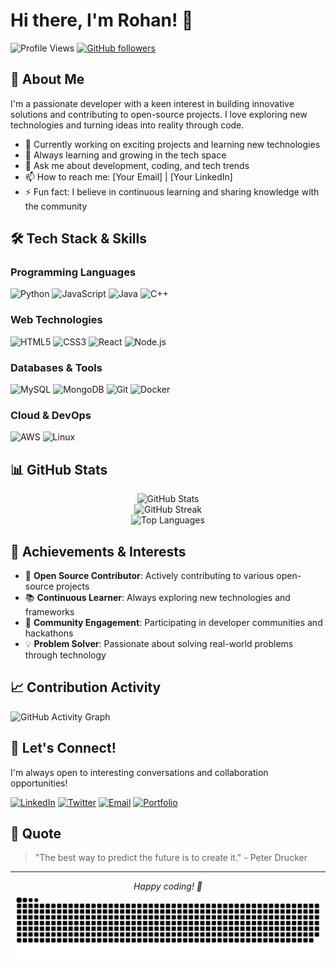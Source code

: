 # Hi there, I'm Rohan! 👋

![Profile Views](https://komarev.com/ghpvc/?username=Rohan1188&color=blueviolet&style=flat-square)
[![GitHub followers](https://img.shields.io/github/followers/Rohan1188?label=Follow&style=social)](https://github.com/Rohan1188)

## 🚀 About Me

I'm a passionate developer with a keen interest in building innovative solutions and contributing to open-source projects. I love exploring new technologies and turning ideas into reality through code.

- 🔭 Currently working on exciting projects and learning new technologies
- 🌱 Always learning and growing in the tech space
- 💬 Ask me about development, coding, and tech trends
- 📫 How to reach me: [Your Email] | [Your LinkedIn]
- ⚡ Fun fact: I believe in continuous learning and sharing knowledge with the community

## 🛠️ Tech Stack & Skills

### Programming Languages
![Python](https://img.shields.io/badge/-Python-3776AB?style=flat-square&logo=python&logoColor=white)
![JavaScript](https://img.shields.io/badge/-JavaScript-F7DF1E?style=flat-square&logo=javascript&logoColor=black)
![Java](https://img.shields.io/badge/-Java-007396?style=flat-square&logo=java&logoColor=white)
![C++](https://img.shields.io/badge/-C++-00599C?style=flat-square&logo=cplusplus&logoColor=white)

### Web Technologies
![HTML5](https://img.shields.io/badge/-HTML5-E34F26?style=flat-square&logo=html5&logoColor=white)
![CSS3](https://img.shields.io/badge/-CSS3-1572B6?style=flat-square&logo=css3&logoColor=white)
![React](https://img.shields.io/badge/-React-61DAFB?style=flat-square&logo=react&logoColor=black)
![Node.js](https://img.shields.io/badge/-Node.js-339933?style=flat-square&logo=nodedotjs&logoColor=white)

### Databases & Tools
![MySQL](https://img.shields.io/badge/-MySQL-4479A1?style=flat-square&logo=mysql&logoColor=white)
![MongoDB](https://img.shields.io/badge/-MongoDB-47A248?style=flat-square&logo=mongodb&logoColor=white)
![Git](https://img.shields.io/badge/-Git-F05032?style=flat-square&logo=git&logoColor=white)
![Docker](https://img.shields.io/badge/-Docker-2496ED?style=flat-square&logo=docker&logoColor=white)

### Cloud & DevOps
![AWS](https://img.shields.io/badge/-AWS-232F3E?style=flat-square&logo=amazonaws&logoColor=white)
![Linux](https://img.shields.io/badge/-Linux-FCC624?style=flat-square&logo=linux&logoColor=black)

## 📊 GitHub Stats

<div align="center">
  <img src="https://github-readme-stats.vercel.app/api?username=Rohan1188&theme=radical&hide_border=false&include_all_commits=true&count_private=true" alt="GitHub Stats" />
</div>

<div align="center">
  <img src="https://github-readme-streak-stats.herokuapp.com/?user=Rohan1188&theme=radical&hide_border=false" alt="GitHub Streak" />
</div>

<div align="center">
  <img src="https://github-readme-stats.vercel.app/api/top-langs/?username=Rohan1188&theme=radical&hide_border=false&include_all_commits=true&count_private=true&layout=compact" alt="Top Languages" />
</div>


## 🎯 Achievements & Interests

- 🏅 **Open Source Contributor**: Actively contributing to various open-source projects
- 📚 **Continuous Learner**: Always exploring new technologies and frameworks
- 🤝 **Community Engagement**: Participating in developer communities and hackathons
- 💡 **Problem Solver**: Passionate about solving real-world problems through technology

## 📈 Contribution Activity

![GitHub Activity Graph](https://github-readme-activity-graph.vercel.app/graph?username=Rohan1188&theme=react-dark&hide_border=true&area=true)

## 🤝 Let's Connect!

I'm always open to interesting conversations and collaboration opportunities!

[![LinkedIn](https://img.shields.io/badge/-LinkedIn-0077B5?style=flat-square&logo=linkedin&logoColor=white)](your-linkedin-url)
[![Twitter](https://img.shields.io/badge/-Twitter-1DA1F2?style=flat-square&logo=twitter&logoColor=white)](your-twitter-url)
[![Email](https://img.shields.io/badge/-Email-D14836?style=flat-square&logo=gmail&logoColor=white)](mailto:your-email)
[![Portfolio](https://img.shields.io/badge/-Portfolio-000000?style=flat-square&logo=firefox&logoColor=white)](your-portfolio-url)

## 💭 Quote

> "The best way to predict the future is to create it." - Peter Drucker

---

<div align="center">
  <i>Happy coding! 🚀</i>
</div>

<div align="center">
  <img src="https://raw.githubusercontent.com/Platane/snk/output/github-contribution-grid-snake.svg" alt="Snake animation" />
</div>
